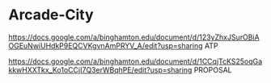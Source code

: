 # Arcade-City

https://docs.google.com/a/binghamton.edu/document/d/123yZhxJSurOBiAOGEuNwiUHdkP9EQCVKgvnAmPRYV_A/edit?usp=sharing ATP

https://docs.google.com/a/binghamton.edu/document/d/1CCqjTcKS25oqGakkwHXXTkx_Ko1oCCjI7Q3erWBqhPE/edit?usp=sharing PROPOSAL

